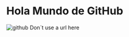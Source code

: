 # Hola Mundo de GitHub
![github](https://github.githubassets.com/images/modules/logos_page/GitHub-Mark.png)
 Don´t use a url here 
